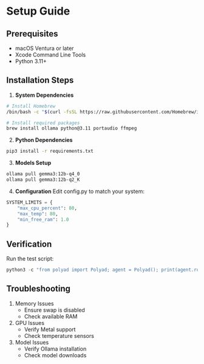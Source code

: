 # Setup Guide

## Prerequisites
- macOS Ventura or later
- Xcode Command Line Tools
- Python 3.11+

## Installation Steps

1. **System Dependencies**
```bash
# Install Homebrew
/bin/bash -c "$(curl -fsSL https://raw.githubusercontent.com/Homebrew/install/HEAD/install.sh)"

# Install required packages
brew install ollama python@3.11 portaudio ffmpeg
```

2. **Python Dependencies**
```bash
pip3 install -r requirements.txt
```

3. **Models Setup**
```bash
ollama pull gemma3:12b-q4_0
ollama pull gemma3:12b-q2_K
```

4. **Configuration**
Edit config.py to match your system:
```python
SYSTEM_LIMITS = {
    "max_cpu_percent": 80,
    "max_temp": 80,
    "min_free_ram": 1.0
}
```

## Verification
Run the test script:
```python
python3 -c "from polyad import Polyad; agent = Polyad(); print(agent.run('test'))"
```

## Troubleshooting
1. Memory Issues
   - Ensure swap is disabled
   - Check available RAM
2. GPU Issues
   - Verify Metal support
   - Check temperature sensors
3. Model Issues
   - Verify Ollama installation
   - Check model downloads
